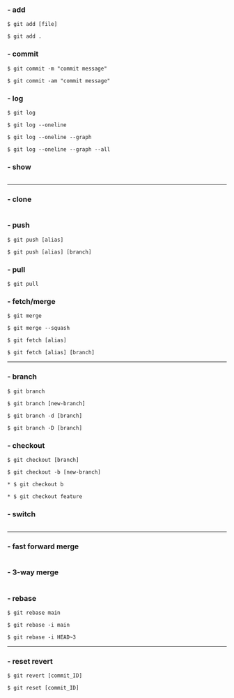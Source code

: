 ### - add
```
$ git add [file]

$ git add .
```  

### - commit
```
$ git commit -m "commit message"

$ git commit -am "commit message"
```  

### - log
```
$ git log

$ git log --oneline

$ git log --oneline --graph

$ git log --oneline --graph --all
```  

### - show
```

```  

-------

### - clone
```

```  

### - push
```
$ git push [alias]

$ git push [alias] [branch]
```  

### - pull
``` 
$ git pull
```  

### - fetch/merge
```
$ git merge

$ git merge --squash 

$ git fetch [alias]

$ git fetch [alias] [branch]
```  

------

### - branch  
```
$ git branch

$ git branch [new-branch]

$ git branch -d [branch]

$ git branch -D [branch]
```  

### - checkout
```
$ git checkout [branch]

$ git checkout -b [new-branch]

* $ git checkout b

* $ git checkout feature
```  

### - switch
```

```  

-------

### - fast forward merge
``` 

```  

### - 3-way merge
```

```  

### - rebase
``` 
$ git rebase main

$ git rebase -i main

$ git rebase -i HEAD~3
```  

-------

### - reset revert
```
$ git revert [commit_ID]

$ git reset [commit_ID]
```  
